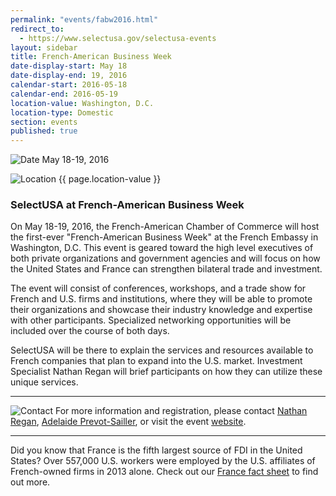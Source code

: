 ```yaml
---
permalink: "events/fabw2016.html"
redirect_to:
  - https://www.selectusa.gov/selectusa-events
layout: sidebar
title: French-American Business Week
date-display-start: May 18
date-display-end: 19, 2016
calendar-start: 2016-05-18
calendar-end: 2016-05-19
location-value: Washington, D.C.
location-type: Domestic
section: events
published: true
---
```



![Date](https://google.github.io/material-design-icons/action/svg/design/ic_event_24px.svg "Date") May 18-19, 2016

![Location](http://google.github.io/material-design-icons/social/svg/design/ic_location_city_24px.svg "Location") {{ page.location-value }}

### SelectUSA at French-American Business Week

On May 18-19, 2016, the French-American Chamber of Commerce will host the first-ever "French-American Business Week" at the French Embassy in Washington, D.C. This event is geared toward the high level executives of both private organizations and government agencies and will focus on how the United States and France can strengthen bilateral trade and investment.

The event will consist of conferences, workshops, and a trade show for French and U.S. firms and institutions, where they will be able to promote their organizations and showcase their industry knowledge and expertise with other participants. Specialized networking opportunities will be included over the course of both days.

SelectUSA will be there to explain the services and resources available to French companies that plan to expand into the U.S. market. Investment Specialist Nathan Regan will brief participants on how they can utilize these unique services.

---

![Contact](https://google.github.io/material-design-icons/action/svg/design/ic_question_answer_24px.svg "Contact") For more information and registration, please contact [Nathan Regan](mailto:nathan.regan@trade.gov?Subject=SelectUSA%20at%20FABW%20Info%20Request), [Adelaide Prevot-Sailler](mailto:adelaide.prevot-sailler@trade.gov?Subject=SelectUSA%20at%20FABW%20Info%20Request), or visit the event [website](http://frenchamericanbusinessweek.com/).

---

Did you know that France is the fifth largest source of FDI in the United States? Over 557,000 U.S. workers were employed by the U.S. affiliates of French-owned firms in 2013 alone. Check out our [France fact sheet](http://selectusa.commerce.gov/country-fact-sheets/France_Fact_Sheet.pdf) to find out more.
